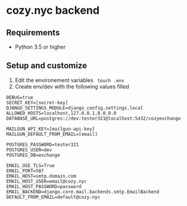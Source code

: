 # cozy.nyc backend

## Requirements
* Python 3.5 or higher

## Setup and customize

1. Edit the environement variables
` touch .env`
2. Create env/dev with the following values filled

```
DEBUG=true
SECRET_KEY=[secret-key]
DJANGO_SETTINGS_MODULE=django_config.settings.local
ALLOWED_HOSTS=localhost,127.0.0.1,0.0.0.0
DATABASE_URL=postgres://dev:tester321@localhost:5432/cozyexchange

MAILGUN_API_KEY=[mailgun-api-key]
MAILGUN_DEFAULT_FROM_EMAIL=[email]

POSTGRES_PASSWORD=tester321
POSTGRES_USER=dev
POSTGRES_DB=exchange

EMAIL_USE_TLS=True
EMAIL_PORT=587
EMAIL_HOST=smtp.domain.com
EMAIL_HOST_USER=email@cozy.nyc
EMAIL_HOST_PASSWORD=password
EMAIL_BACKEND=django.core.mail.backends.smtp.EmailBackend
DEFAULT_FROM_EMAIL=default@cozy.nyc

```

